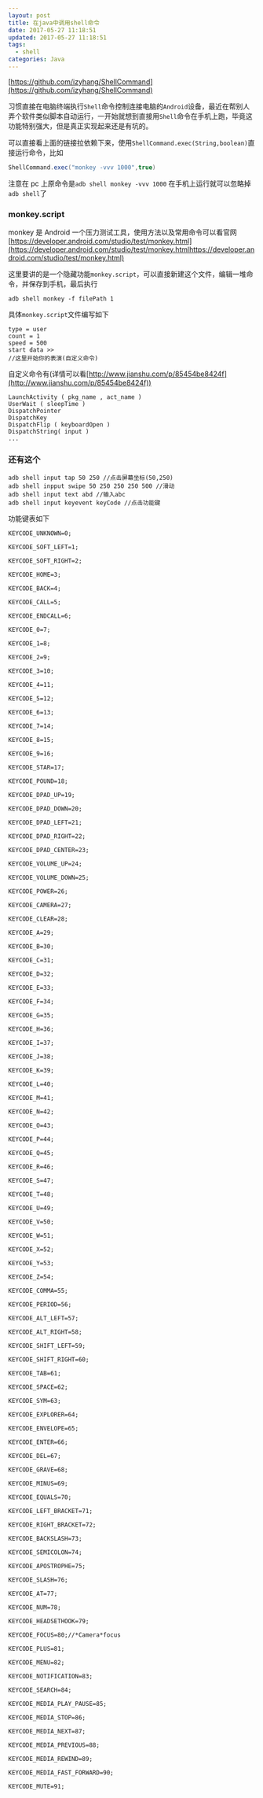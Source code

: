 ```yaml
---
layout: post
title: 在java中调用shell命令
date: 2017-05-27 11:18:51
updated: 2017-05-27 11:18:51
tags:
  - shell
categories: Java
---
```


[https://github.com/izyhang/ShellCommand](https://github.com/izyhang/ShellCommand)

<!-- More -->

习惯直接在电脑终端执行`Shell`命令控制连接电脑的`Android`设备，最近在帮别人弄个软件类似脚本自动运行，一开始就想到直接用`Shell`命令在手机上跑，毕竟这功能特别强大，但是真正实现起来还是有坑的。

可以直接看上面的链接拉依赖下来，使用`ShellCommand.exec(String,boolean)`直接运行命令，比如

```java
ShellCommand.exec("monkey -vvv 1000",true)
```

注意在 pc 上原命令是`adb shell monkey -vvv 1000`
在手机上运行就可以忽略掉`adb shell`了

### monkey.script

monkey 是 Android 一个压力测试工具，使用方法以及常用命令可以看官网[https://developer.android.com/studio/test/monkey.html](https://developer.android.com/studio/test/monkey.htmlhttps://developer.android.com/studio/test/monkey.html)

这里要讲的是一个隐藏功能`monkey.script`，可以直接新建这个文件，编辑一堆命令，并保存到手机，最后执行

```shell
adb shell monkey -f filePath 1
```

具体`monkey.script`文件编写如下

```none
type = user
count = 1
speed = 500
start data >>
//这里开始你的表演(自定义命令)
```

自定义命令有(详情可以看[http://www.jianshu.com/p/85454be8424f](http://www.jianshu.com/p/85454be8424f))

```none
LaunchActivity ( pkg_name , act_name )
UserWait ( sleepTime )
DispatchPointer
DispatchKey
DispatchFlip ( keyboardOpen )
DispatchString( input )
...
```

### 还有这个

```shell
adb shell input tap 50 250 //点击屏幕坐标(50,250)
adb shell inpput swipe 50 250 250 250 500 //滑动
adb shell input text abd //输入abc
adb shell input keyevent keyCode //点击功能键
```

功能键表如下

```none
KEYCODE_UNKNOWN=0;

KEYCODE_SOFT_LEFT=1;

KEYCODE_SOFT_RIGHT=2;

KEYCODE_HOME=3;

KEYCODE_BACK=4;

KEYCODE_CALL=5;

KEYCODE_ENDCALL=6;

KEYCODE_0=7;

KEYCODE_1=8;

KEYCODE_2=9;

KEYCODE_3=10;

KEYCODE_4=11;

KEYCODE_5=12;

KEYCODE_6=13;

KEYCODE_7=14;

KEYCODE_8=15;

KEYCODE_9=16;

KEYCODE_STAR=17;

KEYCODE_POUND=18;

KEYCODE_DPAD_UP=19;

KEYCODE_DPAD_DOWN=20;

KEYCODE_DPAD_LEFT=21;

KEYCODE_DPAD_RIGHT=22;

KEYCODE_DPAD_CENTER=23;

KEYCODE_VOLUME_UP=24;

KEYCODE_VOLUME_DOWN=25;

KEYCODE_POWER=26;

KEYCODE_CAMERA=27;

KEYCODE_CLEAR=28;

KEYCODE_A=29;

KEYCODE_B=30;

KEYCODE_C=31;

KEYCODE_D=32;

KEYCODE_E=33;

KEYCODE_F=34;

KEYCODE_G=35;

KEYCODE_H=36;

KEYCODE_I=37;

KEYCODE_J=38;

KEYCODE_K=39;

KEYCODE_L=40;

KEYCODE_M=41;

KEYCODE_N=42;

KEYCODE_O=43;

KEYCODE_P=44;

KEYCODE_Q=45;

KEYCODE_R=46;

KEYCODE_S=47;

KEYCODE_T=48;

KEYCODE_U=49;

KEYCODE_V=50;

KEYCODE_W=51;

KEYCODE_X=52;

KEYCODE_Y=53;

KEYCODE_Z=54;

KEYCODE_COMMA=55;

KEYCODE_PERIOD=56;

KEYCODE_ALT_LEFT=57;

KEYCODE_ALT_RIGHT=58;

KEYCODE_SHIFT_LEFT=59;

KEYCODE_SHIFT_RIGHT=60;

KEYCODE_TAB=61;

KEYCODE_SPACE=62;

KEYCODE_SYM=63;

KEYCODE_EXPLORER=64;

KEYCODE_ENVELOPE=65;

KEYCODE_ENTER=66;

KEYCODE_DEL=67;

KEYCODE_GRAVE=68;

KEYCODE_MINUS=69;

KEYCODE_EQUALS=70;

KEYCODE_LEFT_BRACKET=71;

KEYCODE_RIGHT_BRACKET=72;

KEYCODE_BACKSLASH=73;

KEYCODE_SEMICOLON=74;

KEYCODE_APOSTROPHE=75;

KEYCODE_SLASH=76;

KEYCODE_AT=77;

KEYCODE_NUM=78;

KEYCODE_HEADSETHOOK=79;

KEYCODE_FOCUS=80;//*Camera*focus

KEYCODE_PLUS=81;

KEYCODE_MENU=82;

KEYCODE_NOTIFICATION=83;

KEYCODE_SEARCH=84;

KEYCODE_MEDIA_PLAY_PAUSE=85;

KEYCODE_MEDIA_STOP=86;

KEYCODE_MEDIA_NEXT=87;

KEYCODE_MEDIA_PREVIOUS=88;

KEYCODE_MEDIA_REWIND=89;

KEYCODE_MEDIA_FAST_FORWARD=90;

KEYCODE_MUTE=91;
```
